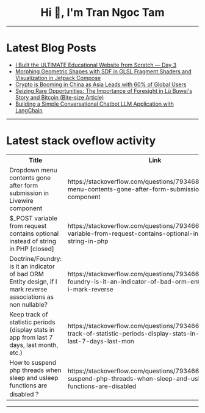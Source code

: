 <h1 align="center">Hi 👋, I'm Tran Ngoc Tam</h1>

---

# Latest Blog Posts 
<!-- BLOG-POST-LIST:START -->
- [I Built the ULTIMATE Educational Website from Scratch — Day 3](https://dev.to/who_tf_cares/i-built-the-ultimate-educational-website-from-scratch-day-3-4elf)
- [Morphing Geometric Shapes with SDF in GLSL Fragment Shaders and Visualization in Jetpack Compose](https://dev.to/den4ic/morphing-geometric-shapes-with-sdf-in-glsl-fragment-shaders-and-visualization-in-jetpack-compose-5db8)
- [Crypto is Booming in China as Asia Leads with 60% of Global Users](https://dev.to/future_crypto/crypto-is-booming-in-china-as-asia-leads-with-60-of-global-users-43dh)
- [Seizing Rare Opportunities: The Importance of Foresight in Lü Buwei&#39;s Story and Bitcoin &lpar;Bite-size Article&rpar;](https://dev.to/koshirok096/seizing-rare-opportunities-the-importance-of-foresight-in-lu-buweis-story-and-bitcoin-bite-size-5d7i)
- [Building a Simple Conversational Chatbot LLM Application with LangChain](https://dev.to/sreeni5018/building-a-simple-conversational-chatbot-llm-application-with-langchain-4f8h)
<!-- BLOG-POST-LIST:END -->

---

# Latest stack oveflow activity
<table>
  <tr><th>Title</th><th>Link</th></tr>
  <!-- STACKOVERFLOW:START --><tr><td>Dropdown menu contents gone after form submission in Livewire component</td><td>https://stackoverflow.com/questions/79346894/dropdown-menu-contents-gone-after-form-submission-in-livewire-component</td></tr><tr><td>$_POST variable from request contains optional instead of string in PHP [closed]</td><td>https://stackoverflow.com/questions/79346664/post-variable-from-request-contains-optional-instead-of-string-in-php</td></tr><tr><td>Doctrine/Foundry: is it an indicator of bad ORM Entity design, if I mark reverse associations as non nullable?</td><td>https://stackoverflow.com/questions/79346658/doctrine-foundry-is-it-an-indicator-of-bad-orm-entity-design-if-i-mark-reverse</td></tr><tr><td>Keep track of statistic periods &lpar;display stats in app from last 7 days, last month, etc.&rpar;</td><td>https://stackoverflow.com/questions/79346627/keep-track-of-statistic-periods-display-stats-in-app-from-last-7-days-last-mon</td></tr><tr><td>How to suspend php threads when sleep and usleep functions are disabled？</td><td>https://stackoverflow.com/questions/79346601/how-to-suspend-php-threads-when-sleep-and-usleep-functions-are-disabled</td></tr><!-- STACKOVERFLOW:END -->
</table>

---


